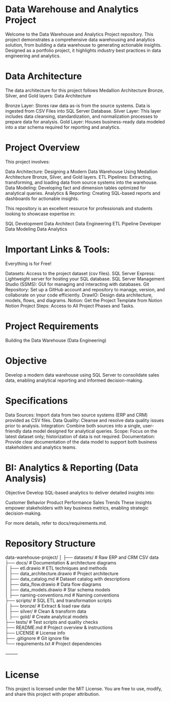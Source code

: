 # Data Warehouse and Analytics Project
Welcome to the Data Warehouse and Analytics Project repository.
This project demonstrates a comprehensive data warehousing and analytics solution, from building a data warehouse to generating actionable insights. Designed as a portfolio project, it highlights industry best practices in data engineering and analytics.

# Data Architecture
The data architecture for this project follows Medallion Architecture Bronze, Silver, and Gold layers: Data Architecture

Bronze Layer: Stores raw data as-is from the source systems. Data is ingested from CSV Files into SQL Server Database.
Silver Layer: This layer includes data cleansing, standardization, and normalization processes to prepare data for analysis.
Gold Layer: Houses business-ready data modeled into a star schema required for reporting and analytics.

# Project Overview
This project involves:

Data Architecture: Designing a Modern Data Warehouse Using Medallion Architecture Bronze, Silver, and Gold layers.
ETL Pipelines: Extracting, transforming, and loading data from source systems into the warehouse.
Data Modeling: Developing fact and dimension tables optimized for analytical queries.
Analytics & Reporting: Creating SQL-based reports and dashboards for actionable insights.

 This repository is an excellent resource for professionals and students looking to showcase expertise in:

SQL Development
Data Architect
Data Engineering
ETL Pipeline Developer
Data Modeling
Data Analytics

# Important Links & Tools:
Everything is for Free!

Datasets: Access to the project dataset (csv files).
SQL Server Express: Lightweight server for hosting your SQL database.
SQL Server Management Studio (SSMS): GUI for managing and interacting with databases.
Git Repository: Set up a GitHub account and repository to manage, version, and collaborate on your code efficiently.
DrawIO: Design data architecture, models, flows, and diagrams.
Notion: Get the Project Template from Notion
Notion Project Steps: Access to All Project Phases and Tasks.

# Project Requirements
Building the Data Warehouse (Data Engineering)

# Objective
Develop a modern data warehouse using SQL Server to consolidate sales data, enabling analytical reporting and informed decision-making.

# Specifications
Data Sources: Import data from two source systems (ERP and CRM) provided as CSV files.
Data Quality: Cleanse and resolve data quality issues prior to analysis.
Integration: Combine both sources into a single, user-friendly data model designed for analytical queries.
Scope: Focus on the latest dataset only; historization of data is not required.
Documentation: Provide clear documentation of the data model to support both business stakeholders and analytics teams.

# BI: Analytics & Reporting (Data Analysis)
Objective
Develop SQL-based analytics to deliver detailed insights into:

Customer Behavior
Product Performance
Sales Trends
These insights empower stakeholders with key business metrics, enabling strategic decision-making.

For more details, refer to docs/requirements.md.

#  Repository Structure

data-warehouse-project/
│
├── datasets/                  # Raw ERP and CRM CSV data  
├── docs/                      # Documentation & architecture diagrams  
│   ├── etl.drawio             # ETL techniques and methods  
│   ├── data_architecture.drawio # Project architecture  
│   ├── data_catalog.md        # Dataset catalog with descriptions  
│   ├── data_flow.drawio       # Data flow diagrams  
│   ├── data_models.drawio     # Star schema models  
│   ├── naming-conventions.md  # Naming conventions  
├── scripts/                   # SQL ETL and transformation scripts  
│   ├── bronze/                # Extract & load raw data  
│   ├── silver/                # Clean & transform data  
│   ├── gold/                  # Create analytical models  
├── tests/                     # Test scripts and quality checks  
├── README.md                  # Project overview & instructions  
├── LICENSE                    # License info  
├── .gitignore                 # Git ignore file  
└── requirements.txt           # Project dependencies

⸻
# License
This project is licensed under the MIT License. You are free to use, modify, and share this project with proper attribution.
